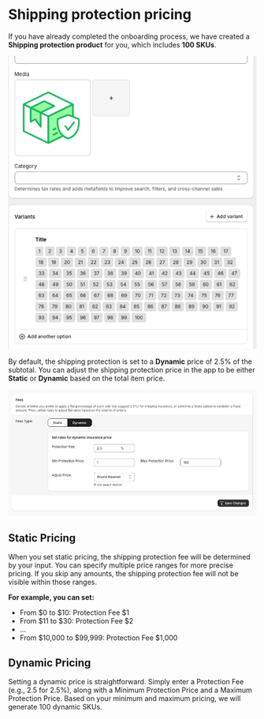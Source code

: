 # Shipping protection pricing

If you have already completed the onboarding process, we have created a **Shipping protection product** for you, which includes **100 SKUs**.

![alt text](https://raw.githubusercontent.com/daisydiffusion/assurify-documentation/main/public/variants.png)

By default, the shipping protection is set to a **Dynamic** price of 2.5% of the subtotal. You can adjust the shipping protection price in the app to be either **Static** or **Dynamic** based on the total item price.

![alt text](https://raw.githubusercontent.com/daisydiffusion/assurify-documentation/main/public/pricing.png)

## Static Pricing

When you set static pricing, the shipping protection fee will be determined by your input. You can specify multiple price ranges for more precise pricing. If you skip any amounts, the shipping protection fee will not be visible within those ranges.

**For example, you can set:**

- From $0 to $10: Protection Fee $1
- From $11 to $30: Protection Fee $2
- ...
- From $10,000 to $99,999: Protection Fee $1,000

## Dynamic Pricing
Setting a dynamic price is straightforward. Simply enter a Protection Fee (e.g., 2.5 for 2.5%), along with a Minimum Protection Price and a Maximum Protection Price. Based on your minimum and maximum pricing, we will generate 100 dynamic SKUs.
